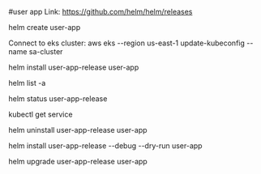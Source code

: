 #user app
Link:
https://github.com/helm/helm/releases




helm create user-app

Connect to eks cluster:  aws eks --region us-east-1 update-kubeconfig --name sa-cluster

helm install user-app-release user-app

helm list -a


helm status user-app-release

kubectl get service

helm uninstall user-app-release user-app

helm install user-app-release --debug  --dry-run user-app


helm upgrade user-app-release user-app